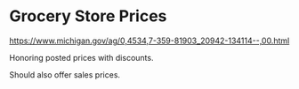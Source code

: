# Grocery Store Prices

https://www.michigan.gov/ag/0,4534,7-359-81903_20942-134114--,00.html

Honoring posted prices with discounts.

Should also offer sales prices.
